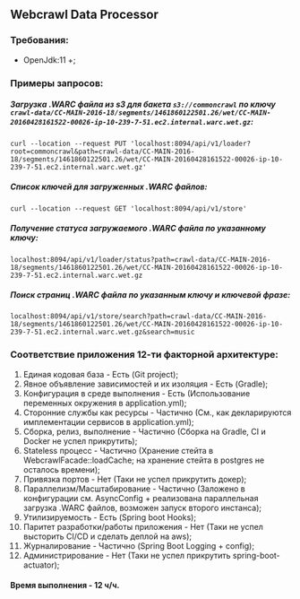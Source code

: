 ## Webcrawl Data Processor

### Требования:
- OpenJdk:11 +;

### Примеры запросов:

##### Загрузка .WARC файла из s3 для бакета `s3://commoncrawl` по ключу `crawl-data/CC-MAIN-2016-18/segments/1461860122501.26/wet/CC-MAIN-20160428161522-00026-ip-10-239-7-51.ec2.internal.warc.wet.gz`:

```
curl --location --request PUT 'localhost:8094/api/v1/loader?root=commoncrawl&path=crawl-data/CC-MAIN-2016-18/segments/1461860122501.26/wet/CC-MAIN-20160428161522-00026-ip-10-239-7-51.ec2.internal.warc.wet.gz'
```

##### Список ключей для загруженных .WARC файлов:

```
curl --location --request GET 'localhost:8094/api/v1/store'
```

##### Получение статуса загружаемого .WARC файла по указанному ключу:

```
localhost:8094/api/v1/loader/status?path=crawl-data/CC-MAIN-2016-18/segments/1461860122501.26/wet/CC-MAIN-20160428161522-00026-ip-10-239-7-51.ec2.internal.warc.wet.gz
```

##### Поиск страниц .WARC файла по указанным ключу и ключевой фразе:

```
localhost:8094/api/v1/store/search?path=crawl-data/CC-MAIN-2016-18/segments/1461860122501.26/wet/CC-MAIN-20160428161522-00026-ip-10-239-7-51.ec2.internal.warc.wet.gz&search=music
```

### Соответствие приложения 12-ти факторной архитектуре:

1. Единая кодовая база - Есть (Git project);
2. Явное объявление зависимостей и их изоляция - Есть (Gradle);
3. Конфигурация в среде выполнения - Есть (Использование переменных окружения в application.yml);
4. Сторонние службы как ресурсы - Частично (См., как декларируются имплементации сервисов в application.yml);
5. Сборка, релиз, выполнение - Частично (Сборка на Gradle, CI и Docker не успел прикрутить);
6. Stateless процесс - Частично (Хранение стейта в WebcrawlFacade::loadCache; на хранение стейта в postgres не осталось времени);
7. Привязка портов - Нет (Таки не успел прикрутить докер);
8. Параллелизм/Масштабирование - Частично (Заложено в конфигурации см. AsyncConfig + реализована параллельная загрузка .WARC файлов, возможен запуск второго инстанса); 
9. Утилизируемость - Есть (Spring boot Hooks);
10. Паритет разработки/работы приложения - Нет (Таки не успел высторить CI/CD и сделать деплой на aws);
11. Журналирование - Частично (Spring Boot Logging + config);
12. Администрирование - Нет (Таки не успел прикрутить spring-boot-actuator);

#### Время выполнения - 12 ч/ч.